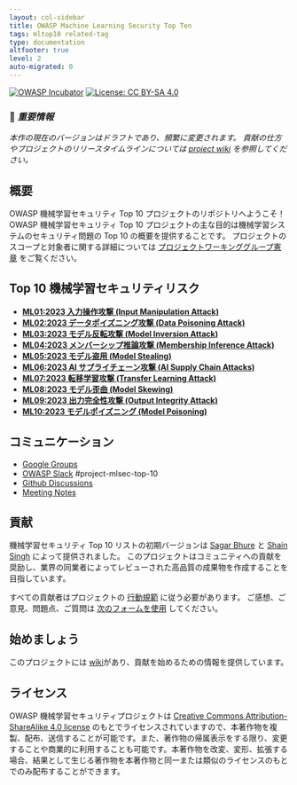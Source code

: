 ```yaml
---
layout: col-sidebar
title: OWASP Machine Learning Security Top Ten
tags: mltop10 related-tag
type: documentation
altfooter: true
level: 2
auto-migrated: 0
---
```


[![OWASP Incubator](https://img.shields.io/badge/owasp-incubator-blue.svg)](https://owasp.org/projects/)
[![License: CC BY-SA 4.0](https://img.shields.io/badge/License-CC%20BY--SA%204.0-lightgrey.svg)](https://creativecommons.org/licenses/by-sa/4.0/)

### 📌 _**重要情報**_

_本作の現在のバージョンはドラフトであり、頻繁に変更されます。
貢献の仕方やプロジェクトのリリースタイムラインについては [project wiki](https://github.com/OWASP/www-project-machine-learning-security-top-10/wiki) を参照してください。_



## 概要

OWASP 機械学習セキュリティ Top 10 プロジェクトのリポジトリへようこそ！
OWASP 機械学習セキュリティ Top 10 プロジェクトの主な目的は機械学習システムのセキュリティ問題の Top 10 の概要を提供することです。
プロジェクトのスコープと対象者に関する詳細については [プロジェクトワーキンググループ憲章](https://owasp.org/www-project-machine-learning-security-top-10#div-charter) をご覧ください。




## Top 10 機械学習セキュリティリスク

- [**ML01:2023 入力操作攻撃 (Input Manipulation Attack)**](docs/ML01_2023-Input_Manipulation_Attack.md)
- [**ML02:2023 データポイズニング攻撃 (Data Poisoning Attack)**](docs/ML02_2023-Data_Poisoning_Attack.md)
- [**ML03:2023 モデル反転攻撃 (Model Inversion Attack)**](docs/ML03_2023-Model_Inversion_Attack.md)
- [**ML04:2023 メンバーシップ推論攻撃 (Membership Inference Attack)**](docs/ML04_2023-Membership_Inference_Attack.md)
- [**ML05:2023 モデル盗用 (Model Stealing)**](docs/ML05_2023-Model_Stealing.md)
- [**ML06:2023 AI サプライチェーン攻撃 (AI Supply Chain Attacks)**](docs/ML06_2023-AI_Supply_Chain_Attacks.md)
- [**ML07:2023 転移学習攻撃 (Transfer Learning Attack)**](docs/ML07_2023-Transfer_Learning_Attack.md)
- [**ML08:2023 モデル歪曲 (Model Skewing)**](docs/ML08_2023-Model_Skewing.md)
- [**ML09:2023 出力完全性攻撃 (Output Integrity Attack)**](docs/ML09_2023-Output_Integrity_Attack.md)
- [**ML10:2023 モデルポイズニング (Model Poisoning)**](docs/ML10_2023-Model_Poisoning.md)

## コミュニケーション

- [Google Groups](https://groups.google.com/u/1/a/owasp.org/g/project-machine-learning-security-top-ten)
- [OWASP Slack](https://owasp.org/slack/invite) #project-mlsec-top-10
- [Github Discussions](https://github.com/OWASP/www-project-machine-learning-security-top-10/discussions)
- [Meeting Notes](https://github.com/OWASP/www-project-machine-learning-security-top-10/issues?q=label%3Ameeting)

## 貢献

機械学習セキュリティ Top 10 リストの初期バージョンは [Sagar Bhure](mailto:sagar.bhure@owasp.org) と [Shain Singh](mailto:shain.singh@owasp.org) によって提供されました。
このプロジェクトはコミュニティへの貢献を奨励し、業界の同業者によってレビューされた高品質の成果物を作成することを目指しています。




すべての貢献者はプロジェクトの [行動規範](https://github.com/OWASP/www-project-machine-learning-security-top-10/blob/master/CODE_OF_CONDUCT.md) に従う必要があります。
ご感想、ご意見、問題点、ご質問は [次のフォームを使用](https://github.com/OWASP/www-project-machine-learning-security-top-10/issues/new?assignees=shsingh&labels=issues%2Fgeneral%2Cissues%2Ftriage&projects=&template=feedback-report.yaml&title=%5BFEEDBACK%5D%3A+) してください。




## 始めましょう

このプロジェクトには [wiki](https://github.com/OWASP/www-project-machine-learning-security-top-10/wiki)があり、貢献を始めるための情報を提供しています。



## ライセンス

OWASP 機械学習セキュリティプロジェクトは [Creative Commons Attribution-ShareAlike 4.0 license](https://creativecommons.org/licenses/by-sa/4.0/)  のもとでライセンスされていますので、本著作物を複製、配布、送信することが可能です。また、著作物の帰属表示をする限り、変更することや商業的に利用することも可能です。本著作物を改変、変形、拡張する場合、結果として生じる著作物を本著作物と同一または類似のライセンスのもとでのみ配布することができます。
